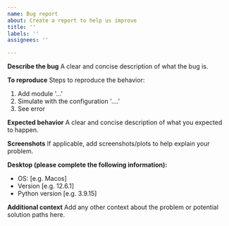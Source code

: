 ```yaml
---
name: Bug report
about: Create a report to help us improve
title: ''
labels: ''
assignees: ''

---
```


**Describe the bug**
A clear and concise description of what the bug is.

**To reproduce**
Steps to reproduce the behavior:
1. Add module '...'
2. Simulate with the configuration '....'
3. See error

**Expected behavior**
A clear and concise description of what you expected to happen.

**Screenshots**
If applicable, add screenshots/plots to help explain your problem.

**Desktop (please complete the following information):**
- OS: [e.g. Macos]
- Version [e.g. 12.6.1]
- Python version [e.g. 3.9.15]

**Additional context**
Add any other context about the problem or potential solution paths here.
